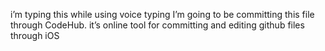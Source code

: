 i’m typing this while using voice typing I’m going to be committing this file through CodeHub. 
it’s online tool for committing and editing github files through iOS